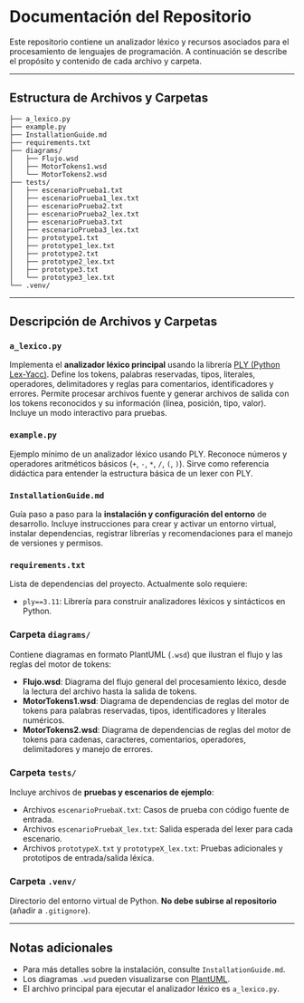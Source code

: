 # Documentación del Repositorio

Este repositorio contiene un analizador léxico y recursos asociados para el procesamiento de lenguajes de programación. A continuación se describe el propósito y contenido de cada archivo y carpeta.

---

## Estructura de Archivos y Carpetas

```
├── a_lexico.py
├── example.py
├── InstallationGuide.md
├── requirements.txt
├── diagrams/
│   ├── Flujo.wsd
│   ├── MotorTokens1.wsd
│   └── MotorTokens2.wsd
├── tests/
│   ├── escenarioPrueba1.txt
│   ├── escenarioPrueba1_lex.txt
│   ├── escenarioPrueba2.txt
│   ├── escenarioPrueba2_lex.txt
│   ├── escenarioPrueba3.txt
│   ├── escenarioPrueba3_lex.txt
│   ├── prototype1.txt
│   ├── prototype1_lex.txt
│   ├── prototype2.txt
│   ├── prototype2_lex.txt
│   ├── prototype3.txt
│   └── prototype3_lex.txt
└── .venv/
```

---

## Descripción de Archivos y Carpetas

### `a_lexico.py`
Implementa el **analizador léxico principal** usando la librería [PLY (Python Lex-Yacc)](https://www.dabeaz.com/ply/). Define los tokens, palabras reservadas, tipos, literales, operadores, delimitadores y reglas para comentarios, identificadores y errores. Permite procesar archivos fuente y generar archivos de salida con los tokens reconocidos y su información (línea, posición, tipo, valor). Incluye un modo interactivo para pruebas.

### `example.py`
Ejemplo mínimo de un analizador léxico usando PLY. Reconoce números y operadores aritméticos básicos (`+`, `-`, `*`, `/`, `(`, `)`). Sirve como referencia didáctica para entender la estructura básica de un lexer con PLY.

### `InstallationGuide.md`
Guía paso a paso para la **instalación y configuración del entorno** de desarrollo. Incluye instrucciones para crear y activar un entorno virtual, instalar dependencias, registrar librerías y recomendaciones para el manejo de versiones y permisos.

### `requirements.txt`
Lista de dependencias del proyecto. Actualmente solo requiere:
- `ply==3.11`: Librería para construir analizadores léxicos y sintácticos en Python.

### Carpeta `diagrams/`
Contiene diagramas en formato PlantUML (`.wsd`) que ilustran el flujo y las reglas del motor de tokens:
- **Flujo.wsd**: Diagrama del flujo general del procesamiento léxico, desde la lectura del archivo hasta la salida de tokens.
- **MotorTokens1.wsd**: Diagrama de dependencias de reglas del motor de tokens para palabras reservadas, tipos, identificadores y literales numéricos.
- **MotorTokens2.wsd**: Diagrama de dependencias de reglas del motor de tokens para cadenas, caracteres, comentarios, operadores, delimitadores y manejo de errores.

### Carpeta `tests/`
Incluye archivos de **pruebas y escenarios de ejemplo**:
- Archivos `escenarioPruebaX.txt`: Casos de prueba con código fuente de entrada.
- Archivos `escenarioPruebaX_lex.txt`: Salida esperada del lexer para cada escenario.
- Archivos `prototypeX.txt` y `prototypeX_lex.txt`: Pruebas adicionales y prototipos de entrada/salida léxica.

### Carpeta `.venv/`
Directorio del entorno virtual de Python. **No debe subirse al repositorio** (añadir a `.gitignore`).

---

## Notas adicionales
- Para más detalles sobre la instalación, consulte `InstallationGuide.md`.
- Los diagramas `.wsd` pueden visualizarse con [PlantUML](https://plantuml.com/).
- El archivo principal para ejecutar el analizador léxico es `a_lexico.py`. 